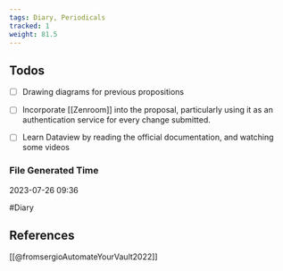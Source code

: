 ```yaml
---
tags: Diary, Periodicals
tracked: 1
weight: 81.5
---
```


## Todos
- [ ] Drawing diagrams for previous propositions
- [ ] Incorporate [[Zenroom]] into the proposal, particularly using it as an authentication service for every change submitted.
- [ ] Learn Dataview by reading the official documentation, and watching some videos


### File Generated Time
2023-07-26 09:36

#Diary 

## References

[[@fromsergioAutomateYourVault2022]]

